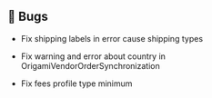 ## 🐛 Bugs

- Fix shipping labels in error cause shipping types

- Fix warning and error about country in OrigamiVendorOrderSynchronization

- Fix fees profile type minimum